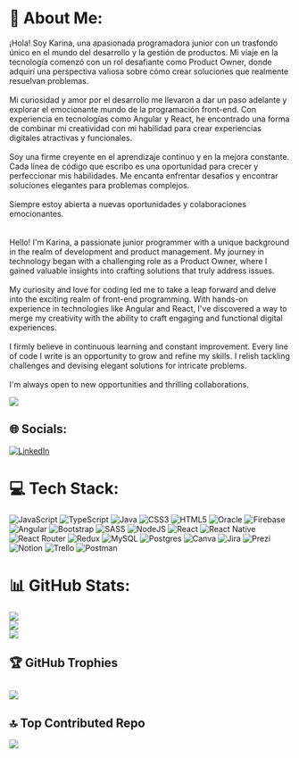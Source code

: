 # 💫 About Me:
¡Hola! Soy Karina, una apasionada programadora junior con un trasfondo único en el mundo del desarrollo y la gestión de productos. Mi viaje en la tecnología comenzó con un rol desafiante como Product Owner, donde adquirí una perspectiva valiosa sobre cómo crear soluciones que realmente resuelvan problemas.<br><br>Mi curiosidad y amor por el desarrollo me llevaron a dar un paso adelante y explorar el emocionante mundo de la programación front-end. Con experiencia en tecnologías como Angular y React, he encontrado una forma de combinar mi creatividad con mi habilidad para crear experiencias digitales atractivas y funcionales.<br><br>Soy una firme creyente en el aprendizaje continuo y en la mejora constante. Cada línea de código que escribo es una oportunidad para crecer y perfeccionar mis habilidades. Me encanta enfrentar desafíos y encontrar soluciones elegantes para problemas complejos.<br><br>Siempre estoy abierta a nuevas oportunidades y colaboraciones emocionantes.<br><br><br>Hello! I'm Karina, a passionate junior programmer with a unique background in the realm of development and product management. My journey in technology began with a challenging role as a Product Owner, where I gained valuable insights into crafting solutions that truly address issues.<br><br>My curiosity and love for coding led me to take a leap forward and delve into the exciting realm of front-end programming. With hands-on experience in technologies like Angular and React, I've discovered a way to merge my creativity with the ability to craft engaging and functional digital experiences.<br><br>I firmly believe in continuous learning and constant improvement. Every line of code I write is an opportunity to grow and refine my skills. I relish tackling challenges and devising elegant solutions for intricate problems.<br><br>I'm always open to new opportunities and thrilling collaborations.

[![](https://visitcount.itsvg.in/api?id=Karhy259&icon=0&color=0)](https://visitcount.itsvg.in)

## 🌐 Socials:
[![LinkedIn](https://img.shields.io/badge/LinkedIn-%230077B5.svg?logo=linkedin&logoColor=white)](https://linkedin.com/in/https://www.linkedin.com/in/karhy259/) 

# 💻 Tech Stack:
![JavaScript](https://img.shields.io/badge/javascript-%23323330.svg?style=for-the-badge&logo=javascript&logoColor=%23F7DF1E) ![TypeScript](https://img.shields.io/badge/typescript-%23007ACC.svg?style=for-the-badge&logo=typescript&logoColor=white) ![Java](https://img.shields.io/badge/java-%23ED8B00.svg?style=for-the-badge&logo=java&logoColor=white) ![CSS3](https://img.shields.io/badge/css3-%231572B6.svg?style=for-the-badge&logo=css3&logoColor=white) ![HTML5](https://img.shields.io/badge/html5-%23E34F26.svg?style=for-the-badge&logo=html5&logoColor=white) ![Oracle](https://img.shields.io/badge/Oracle-F80000?style=for-the-badge&logo=oracle&logoColor=white) ![Firebase](https://img.shields.io/badge/firebase-%23039BE5.svg?style=for-the-badge&logo=firebase) ![Angular](https://img.shields.io/badge/angular-%23DD0031.svg?style=for-the-badge&logo=angular&logoColor=white) ![Bootstrap](https://img.shields.io/badge/bootstrap-%23563D7C.svg?style=for-the-badge&logo=bootstrap&logoColor=white) ![SASS](https://img.shields.io/badge/SASS-hotpink.svg?style=for-the-badge&logo=SASS&logoColor=white) ![NodeJS](https://img.shields.io/badge/node.js-6DA55F?style=for-the-badge&logo=node.js&logoColor=white) ![React](https://img.shields.io/badge/react-%2320232a.svg?style=for-the-badge&logo=react&logoColor=%2361DAFB) ![React Native](https://img.shields.io/badge/react_native-%2320232a.svg?style=for-the-badge&logo=react&logoColor=%2361DAFB) ![React Router](https://img.shields.io/badge/React_Router-CA4245?style=for-the-badge&logo=react-router&logoColor=white) ![Redux](https://img.shields.io/badge/redux-%23593d88.svg?style=for-the-badge&logo=redux&logoColor=white) ![MySQL](https://img.shields.io/badge/mysql-%2300f.svg?style=for-the-badge&logo=mysql&logoColor=white) ![Postgres](https://img.shields.io/badge/postgres-%23316192.svg?style=for-the-badge&logo=postgresql&logoColor=white) ![Canva](https://img.shields.io/badge/Canva-%2300C4CC.svg?style=for-the-badge&logo=Canva&logoColor=white) ![Jira](https://img.shields.io/badge/jira-%230A0FFF.svg?style=for-the-badge&logo=jira&logoColor=white) ![Prezi](https://img.shields.io/badge/Prezi-%23000000.svg?style=for-the-badge&logo=Prezi&logoColor=white) ![Notion](https://img.shields.io/badge/Notion-%23000000.svg?style=for-the-badge&logo=notion&logoColor=white) ![Trello](https://img.shields.io/badge/Trello-%23026AA7.svg?style=for-the-badge&logo=Trello&logoColor=white) ![Postman](https://img.shields.io/badge/Postman-FF6C37?style=for-the-badge&logo=postman&logoColor=white)
# 📊 GitHub Stats:
![](https://github-readme-stats.vercel.app/api?username=Karhy259&theme=nightowl&hide_border=false&include_all_commits=false&count_private=false)<br/>
![](https://github-readme-streak-stats.herokuapp.com/?user=Karhy259&theme=nightowl&hide_border=false)<br/>
![](https://github-readme-stats.vercel.app/api/top-langs/?username=Karhy259&theme=nightowl&hide_border=false&include_all_commits=false&count_private=false&layout=compact)

## 🏆 GitHub Trophies
![](https://github-profile-trophy.vercel.app/?username=Karhy259&theme=dracula&no-frame=false&no-bg=true&margin-w=4)
---



## 🔝 Top Contributed Repo
 
![](https://github-contributor-stats.vercel.app/api?username=Karhy259&limit=5&theme=dracula&combine_all_yearly_contributions=true)


<!-- ###
Proudly created with GPRM ( https://gprm.itsvg.in ) -->

